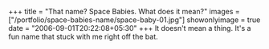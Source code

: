 +++
title = "That name? Space Babies. What does it mean?"
images = ["/portfolio/space-babies-name/space-baby-01.jpg"]
showonlyimage = true
date = "2006-09-01T20:22:08+05:30"
+++
It doesn't mean a thing. It's a fun name that stuck with me right off the bat.
<!--more-->
